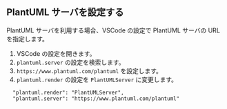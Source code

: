 ## PlantUML サーバを設定する
PlantUML サーバを利用する場合、VSCode の設定で PlantUML サーバの URL を指定します。
1. VSCode の設定を開きます。
2. `plantuml.server` の設定を検索します。
3. `https://www.plantuml.com/plantuml` を設定します。
4. `plantuml.render` の設定を `PlantUMLServer` に変更します。
```
  "plantuml.render": "PlantUMLServer",
  "plantuml.server": "https://www.plantuml.com/plantuml"
  ```